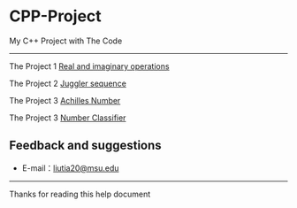 # CPP-Project
My C++ Project with The Code

-----

The Project 1 [Real and imaginary operations](https://github.com/liutiantian233/CPP-Project/tree/master/Proj01)

The Project 2 [Juggler sequence](https://github.com/liutiantian233/CPP-Project/tree/master/Proj02)

The Project 3 [Achilles Number](https://github.com/liutiantian233/CPP-Project/tree/master/Proj03)

The Project 3 [Number Classifier](https://github.com/liutiantian233/CPP-Project/tree/master/Proj04)

## Feedback and suggestions
- E-mail：<liutia20@msu.edu>

---------
Thanks for reading this help document
